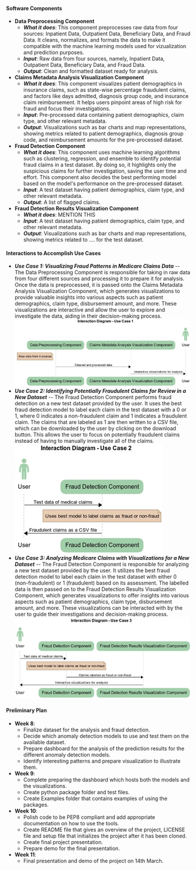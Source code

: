 #### Software Components
* **Data Preprocessing Component**
    * ***What it does***: This component preprocesses raw data from four sources: Inpatient Data, Outpatient Data, Beneficiary Data, and Fraud Data. It cleans, normalizes, and formats the data to make it compatible with the machine learning models used for vizualization and prediction purposes.
    * ***Input***: Raw data from four sources, namely, Inpatient Data, Outpatient Data, Beneficiary Data, and Fraud Data.
    * ***Output***: Clean and formatted dataset ready for analysis.
* **Claims Metadata Analysis Visualization Component**
    * ***What it does***: This component visualizes patient demographics in insurance claims, such as state-wise percentage fraudulent claims, and factors like days admitted, diagnosis group code, and insurance claim reimbursement. It helps users pinpoint areas of high risk for fraud and focus their investigations.
    * ***Input***: Pre-processed data containing patient demographics, claim type, and other relevant metadata.
    * ***Output***: Visualizations such as bar charts and map representations, showing metrics related to patient demographics, diagnosis group code, and reimbursement amounts for the pre-processed dataset.
* **Fraud Detection Component**
    * ***What it does***: This component uses machine learning algorithms such as clustering, regression, and ensemble to identify potential fraud claims in a test dataset. By doing so, it highlights only the suspicious claims for further investigation, saving the user time and effort. This component also decides the best performing model based on the model's performance on the pre-processed dataset. 
    * ***Input***: A test dataset having patient demographics, claim type, and other relevant metadata.
    * ***Output***: A list of flagged claims.
* **Fraud Detection Results Visualization Component**
    * ***What it does***: MENTION THIS
    * ***Input***: A test dataset having patient demographics, claim type, and other relevant metadata.
    * ***Output***: Visualizations such as bar charts and map representations, showing metrics related to .... for the test dataset.


#### Interactions to Accomplish Use Cases
- ***Use Case 1: Visualizing Fraud Patterns in Medicare Claims Data*** -- The Data Preprocessing Component is responsible for taking in raw data from four different sources and processing it to prepare it for analysis. Once the data is preprocessed, it is passed onto the Claims Metadata Analysis Visualization Component, which generates visualizations to provide valuable insights into various aspects such as patient demographics, claim type, disbursement amount, and more. These visualizations are interactive and allow the user to explore and investigate the data, aiding in their decision-making process.
![Interaction Diagram - Use Case 1](Interaction_Diagram_Use_Case_1.jpg)
- ***Use Case 2: Identifying Potentially Fraudulent Claims for Review in a New Dataset*** -- The Fraud Detection Component performs fraud detection on a new test dataset provided by the user. It uses the best fraud detection model to label each claim in the test dataset with a 0 or 1, where 0 indicates a non-fraudulent claim and 1 indicates a fraudulent claim. The claims that are labeled as 1 are then written to a CSV file, which can be downloaded by the user by clicking on the download button. This allows the user to focus on potentially fraudulent claims instead of having to manually investigate all of the claims.
![Interaction Diagram - Use Case 3](Interaction_Diagram_Use_Case_2.jpg)
- ***Use Case 3: Analyzing Medicare Claims with Visualizations for a New Dataset*** -- The Fraud Detection Component is responsible for analyzing a new test dataset provided by the user. It utilizes the best fraud detection model to label each claim in the test dataset with either 0 (non-fraudulent) or 1 (fraudulent) based on its assessment. The labelled data is then passed on to the Fraud Detection Results Visualization Component, which generates visualizations to offer insights into various aspects such as patient demographics, claim type, disbursement amount, and more. These visualizations can be interacted with by the user to guide their investigations and decision-making process.
![Interaction Diagram - Use Case 3](Interaction_Diagram_Use_Case_3.jpg)

#### Preliminary Plan
- **Week 8**:
    * Finalize dataset for the analysis and fraud detection.
    * Decide which anomaly detection models to use and test them on the available dataset.
    * Prepare dashboard for the analysis of the prediction results for the different anomaly detection models.
    * Identify interesting patterns and prepare visualization to illustrate them.
- **Week 9**:
    * Complete preparing the dashboard which hosts both the models and the visualizations.
    * Create python package folder and test files.
    * Create Examples folder that contains examples of using the packages.
- **Week 10**:
    * Polish code to be PEP8 compliant and add appropriate documentation on how to use the tools.
    * Create README file that gives an overview of the project, LICENSE file and setup file that initializes the project after it has been cloned.
    * Create final project presentation.
    * Prepare demo for the final presentation.
- **Week 11**:
    * Final presentation and demo of the project on 14th March.

